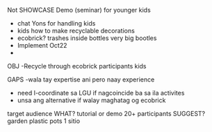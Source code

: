 Not SHOWCASE
Demo (seminar) for younger kids

- chat Yons for handling kids
- kids how to make recyclable decorations
- ecobrick? trashes inside bottles very big bootles
- Implement Oct22
- 



OBJ
-Recycle through ecobrick participants kids

GAPS
-wala tay expertise ani pero naay experience
- need I-coordinate sa LGU if nagcoincide ba sa ila activites
- unsa ang alternative if walay maghatag og ecobrick


target audience
WHAT? tutorial or demo
20+ participants
SUGGEST? garden plastic pots
1 sitio